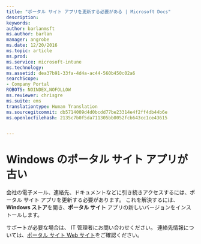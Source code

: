 ```yaml
---
title: "ポータル サイト アプリを更新する必要がある | Microsoft Docs"
description: 
keywords: 
author: barlanmsft
ms.author: barlan
manager: angrobe
ms.date: 12/20/2016
ms.topic: article
ms.prod: 
ms.service: microsoft-intune
ms.technology: 
ms.assetid: dea37b91-33fa-4d4a-ac44-560b450c02a6
searchScope:
- Company Portal
ROBOTS: NOINDEX,NOFOLLOW
ms.reviewer: chrisgre
ms.suite: ems
translationtype: Human Translation
ms.sourcegitcommit: db5714009d4d0bcdd77be23314e4f2ff4db44b6e
ms.openlocfilehash: 2135c7b0f5da711305bb0052fcb643cc1ce43615


---
```


# <a name="your-company-portal-app-for-windows-is-out-of-date"></a>Windows のポータル サイト アプリが古い

会社の電子メール、連絡先、ドキュメントなどに引き続きアクセスするには、ポータル サイト アプリを更新する必要があります。 これを解決するには、**Windows ストア**を開き、**ポータル サイト** アプリの新しいバージョンをインストールします。

サポートが必要な場合は、 IT 管理者にお問い合わせください。 連絡先情報については、[ポータル サイト Web サイト](http://portal.manage.microsoft.com)をご確認ください。



<!--HONumber=Dec16_HO3-->


